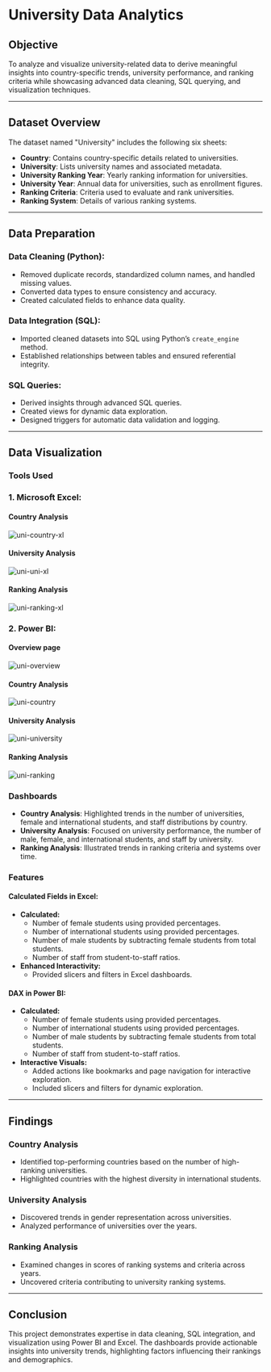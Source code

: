 # University Data Analytics

## Objective
To analyze and visualize university-related data to derive meaningful insights into country-specific trends, university performance, and ranking criteria while showcasing advanced data cleaning, SQL querying, and visualization techniques.

---

## Dataset Overview
The dataset named "University" includes the following six sheets:
- **Country**: Contains country-specific details related to universities.
- **University**: Lists university names and associated metadata.
- **University Ranking Year**: Yearly ranking information for universities.
- **University Year**: Annual data for universities, such as enrollment figures.
- **Ranking Criteria**: Criteria used to evaluate and rank universities.
- **Ranking System**: Details of various ranking systems.

---

## Data Preparation

### Data Cleaning (Python):
- Removed duplicate records, standardized column names, and handled missing values.
- Converted data types to ensure consistency and accuracy.
- Created calculated fields to enhance data quality.

### Data Integration (SQL):
- Imported cleaned datasets into SQL using Python’s `create_engine` method.
- Established relationships between tables and ensured referential integrity.

### SQL Queries:
- Derived insights through advanced SQL queries.
- Created views for dynamic data exploration.
- Designed triggers for automatic data validation and logging.

---

## Data Visualization

### Tools Used
### 1. Microsoft Excel:
#### Country Analysis 
![uni-country-xl](https://github.com/user-attachments/assets/abd7b22d-8d05-40af-9829-79ebf8ea7751)
#### University Analysis
![uni-uni-xl](https://github.com/user-attachments/assets/799ed9f3-cd32-4a90-a7e1-48f5df4505d2)
#### Ranking Analysis
![uni-ranking-xl](https://github.com/user-attachments/assets/c0816319-525c-4c0c-8978-c947028641fa)

### 2. Power BI:
#### Overview page
![uni-overview](https://github.com/user-attachments/assets/0b201e47-16d9-4b12-982b-3c2dde16bb68)
#### Country Analysis 
![uni-country](https://github.com/user-attachments/assets/3540b846-0ddb-4211-ac7e-2c4f97e7b72a)
#### University Analysis
![uni-university](https://github.com/user-attachments/assets/39ff1ffe-2ecb-49cd-90c0-ac0fa0e98264)
#### Ranking Analysis
![uni-ranking](https://github.com/user-attachments/assets/b8f51695-f7ef-4f54-b9ce-a66c72c1c6c6)

### Dashboards
- **Country Analysis**: Highlighted trends in the number of universities, female and international students, and staff distributions by country.
- **University Analysis**: Focused on university performance, the number of male, female, and international students, and staff by university.
- **Ranking Analysis**: Illustrated trends in ranking criteria and systems over time.

### Features
#### Calculated Fields in Excel:
- **Calculated:**
  - Number of female students using provided percentages.
  - Number of international students using provided percentages.
  - Number of male students by subtracting female students from total students.
  - Number of staff from student-to-staff ratios.
- **Enhanced Interactivity:**
  - Provided slicers and filters in Excel dashboards.

#### DAX in Power BI:
- **Calculated:**
  - Number of female students using provided percentages.
  - Number of international students using provided percentages.
  - Number of male students by subtracting female students from total students.
  - Number of staff from student-to-staff ratios.
- **Interactive Visuals:**
  - Added actions like bookmarks and page navigation for interactive exploration.
  - Included slicers and filters for dynamic exploration.

---

## Findings

### Country Analysis
- Identified top-performing countries based on the number of high-ranking universities.
- Highlighted countries with the highest diversity in international students.

### University Analysis
- Discovered trends in gender representation across universities.
- Analyzed performance of universities over the years.

### Ranking Analysis
- Examined changes in scores of ranking systems and criteria across years.
- Uncovered criteria contributing to university ranking systems.

---

## Conclusion
This project demonstrates expertise in data cleaning, SQL integration, and visualization using Power BI and Excel. The dashboards provide actionable insights into university trends, highlighting factors influencing their rankings and demographics.
```   

